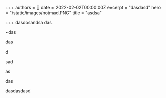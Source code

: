 +++
authors = []
date = 2022-02-02T00:00:00Z
excerpt = "dasdasd"
hero = "/static/images/notmad.PNG"
title = "asdsa"

+++
dasdosandsa das

\~das

das

 d

sad

 as

das

dasdasdasd